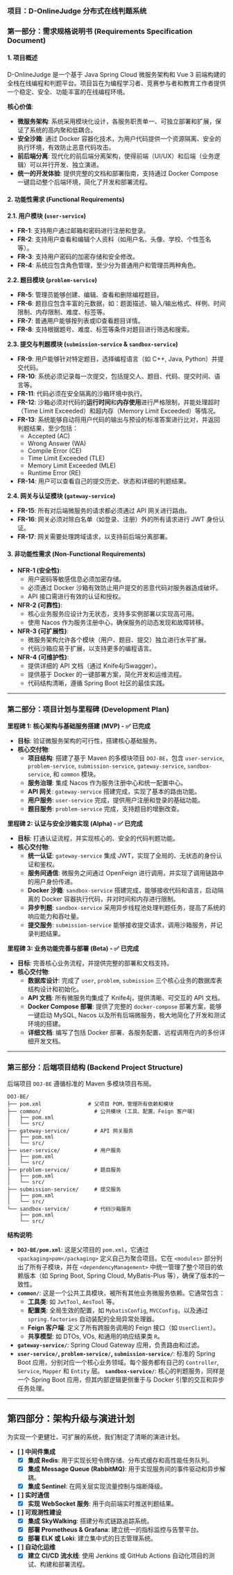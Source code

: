 ### **项目：D-OnlineJudge 分布式在线判题系统**

### **第一部分：需求规格说明书 (Requirements Specification Document)**

#### **1. 项目概述**

D-OnlineJudge 是一个基于 Java Spring Cloud 微服务架构和 Vue 3 前端构建的全栈在线编程和判题平台。项目旨在为编程学习者、竞赛参与者和教育工作者提供一个稳定、安全、功能丰富的在线编程环境。

**核心价值**:

*   **微服务架构**: 系统采用模块化设计，各服务职责单一、可独立部署和扩展，保证了系统的高内聚和低耦合。
*   **安全沙箱**: 通过 Docker 容器化技术，为用户代码提供一个资源隔离、安全的执行环境，有效防止恶意代码攻击。
*   **前后端分离**: 现代化的前后端分离架构，使得前端（UI/UX）和后端（业务逻辑）可以并行开发、独立演进。
*   **统一的开发体验**: 提供完整的文档和部署指南，支持通过 Docker Compose 一键启动整个后端环境，简化了开发和部署流程。

#### **2. 功能性需求 (Functional Requirements)**

**2.1. 用户模块 (`user-service`)**

*   **FR-1**: 支持用户通过邮箱和密码进行注册和登录。
*   **FR-2**: 支持用户查看和编辑个人资料（如用户名、头像、学校、个性签名等）。
*   **FR-3**: 支持用户密码的加密存储和安全修改。
*   **FR-4**: 系统应包含角色管理，至少分为普通用户和管理员两种角色。

**2.2. 题目模块 (`problem-service`)**

*   **FR-5**: 管理员能够创建、编辑、查看和删除编程题目。
*   **FR-6**: 题目应包含丰富的元数据，如：题面描述、输入/输出格式、样例、时间限制、内存限制、难度、标签等。
*   **FR-7**: 普通用户能够按列表或ID查看题目详情。
*   **FR-8**: 支持根据题号、难度、标签等条件对题目进行筛选和搜索。

**2.3. 提交与判题模块 (`submission-service` & `sandbox-service`)**

*   **FR-9**: 用户能够针对特定题目，选择编程语言（如 C++, Java, Python）并提交代码。
*   **FR-10**: 系统必须记录每一次提交，包括提交人、题目、代码、提交时间、语言等。
*   **FR-11**: 代码必须在安全隔离的沙箱环境中执行。
*   **FR-12**: 沙箱必须对代码的**运行时间**和**内存使用**进行严格限制，并能处理超时（Time Limit Exceeded）和超内存（Memory Limit Exceeded）等情况。
*   **FR-13**: 系统能够自动将用户代码的输出与预设的标准答案进行比对，并返回判题结果，至少包括：
    *   Accepted (AC)
    *   Wrong Answer (WA)
    *   Compile Error (CE)
    *   Time Limit Exceeded (TLE)
    *   Memory Limit Exceeded (MLE)
    *   Runtime Error (RE)
*   **FR-14**: 用户可以查看自己的提交历史、状态和详细的判题结果。

**2.4. 网关与认证模块 (`gateway-service`)**

*   **FR-15**: 所有对后端微服务的请求都必须通过 API 网关进行路由。
*   **FR-16**: 网关必须对除白名单（如登录、注册）外的所有请求进行 JWT 身份认证。
*   **FR-17**: 网关需要处理跨域请求，以支持前后端分离部署。

#### **3. 非功能性需求 (Non-Functional Requirements)**

*   **NFR-1 (安全性)**:
    *   用户密码等敏感信息必须加密存储。
    *   必须通过 Docker 沙箱有效防止用户提交的恶意代码对服务器造成破坏。
    *   API 接口需进行有效的认证和授权。
*   **NFR-2 (可靠性)**:
    *   核心业务服务应设计为无状态，支持多实例部署以实现高可用。
    *   使用 Nacos 作为服务注册中心，确保服务的动态发现和故障转移。
*   **NFR-3 (可扩展性)**:
    *   微服务架构允许各个模块（用户、题目、提交）独立进行水平扩展。
    *   代码沙箱应易于扩展，以支持更多的编程语言。
*   **NFR-4 (可维护性)**:
    *   提供详细的 API 文档（通过 Knife4j/Swagger）。
    *   提供基于 Docker 的一键部署方案，简化开发和运维流程。
    *   代码结构清晰，遵循 Spring Boot 社区的最佳实践。

-----

### **第二部分：项目计划与里程碑 (Development Plan)**

**里程碑 1: 核心架构与基础服务搭建 (MVP) - ✅ 已完成**

*   **目标**: 验证微服务架构的可行性，搭建核心基础服务。
*   **核心交付物**:
    *   **项目结构**: 搭建了基于 Maven 的多模块项目 `DOJ-BE`，包含 `user-service`, `problem-service`, `submission-service`, `gateway-service`, `sandbox-service`, 和 `common` 模块。
    *   **服务治理**: 集成 Nacos 作为服务注册中心和统一配置中心。
    *   **API 网关**: `gateway-service` 搭建完成，实现了基本的路由功能。
    *   **用户服务**: `user-service` 完成，提供用户注册和登录的基础功能。
    *   **题目服务**: `problem-service` 完成，支持题目的增删改查。

**里程碑 2: 认证与安全沙箱实现 (Alpha) - ✅ 已完成**

*   **目标**: 打通认证流程，并实现核心的、安全的代码判题功能。
*   **核心交付物**:
    *   **统一认证**: `gateway-service` 集成 JWT，实现了全局的、无状态的身份认证和鉴权。
    *   **服务间通信**: 微服务之间通过 OpenFeign 进行调用，并实现了调用链路中的用户身份传递。
    *   **Docker 沙箱**: `sandbox-service` 搭建完成，能够接收代码和语言，启动隔离的 Docker 容器执行代码，并对时间和内存进行限制。
    *   **异步判题**: `sandbox-service` 采用异步线程池处理判题任务，提高了系统的响应能力和吞吐量。
    *   **提交服务**: `submission-service` 能够接收提交请求，调用沙箱服务，并记录判题结果。

**里程碑 3: 业务功能完善与部署 (Beta) - ✅ 已完成**

*   **目标**: 完善核心业务流程，并提供完整的部署和文档支持。
*   **核心交付物**:
    *   **数据库设计**: 完成了 `user`, `problem`, `submission` 三个核心业务的数据库表结构设计和初始化。
    *   **API 文档**: 所有微服务均集成了 Knife4j，提供清晰、可交互的 API 文档。
    *   **Docker Compose 部署**: 提供了完整的 `docker-compose` 部署方案，能够一键启动 MySQL, Nacos 以及所有后端微服务，极大地简化了开发和测试环境的搭建。
    *   **详细文档**: 编写了包括 Docker 部署、各服务配置、远程调用在内的多份详细开发文档。

-----

### **第三部分：后端项目结构 (Backend Project Structure)**

后端项目 `DOJ-BE` 遵循标准的 Maven 多模块项目布局。

```
DOJ-BE/
├── pom.xml               # 父项目 POM，管理所有依赖和模块
├── common/                 # 公共模块 (工具、配置、Feign 客户端)
│   ├── pom.xml
│   └── src/
├── gateway-service/        # API 网关服务
│   ├── pom.xml
│   └── src/
├── user-service/           # 用户服务
│   ├── pom.xml
│   └── src/
├── problem-service/        # 题目服务
│   ├── pom.xml
│   └── src/
├── submission-service/     # 提交服务
│   ├── pom.xml
│   └── src/
└── sandbox-service/        # 代码沙箱服务
    ├── pom.xml
    └── src/
```

**结构说明**:

*   **`DOJ-BE/pom.xml`**: 这是父项目的 `pom.xml`，它通过 `<packaging>pom</packaging>` 定义自己为聚合项目。它在 `<modules>` 部分列出了所有子模块，并在 `<dependencyManagement>` 中统一管理了整个项目的依赖版本（如 Spring Boot, Spring Cloud, MyBatis-Plus 等），确保了版本的一致性。
*   **`common/`**: 这是一个公共工具模块，被所有其他业务微服务依赖。它通常包含：
    *   **工具类**: 如 `JwtTool`, `AesTool` 等。
    *   **配置类**: 全局生效的配置，如 `MybatisConfig`, `MVCConfig`，以及通过 `spring.factories` 自动装配的全局异常处理器。
    *   **Feign 客户端**: 定义了所有跨服务调用的 Feign 接口（如 `UserClient`）。
    *   **共享模型**: 如 DTOs, VOs, 和通用的响应结果类 `R`。
*   **`gateway-service/`**: Spring Cloud Gateway 应用，负责路由和过滤。
*   **`user-service/`, `problem-service/`, `submission-service/`**: 标准的 Spring Boot 应用，分别对应一个核心业务领域。每个服务都有自己的 `Controller`, `Service`, `Mapper` 和 `Entity` 层。
    **`sandbox-service/`**: 核心的判题服务，同样是一个 Spring Boot 应用，但其内部逻辑更侧重于与 Docker 引擎的交互和异步任务处理。

---

## 第四部分：架构升级与演进计划

为实现一个更健壮、可扩展的系统，我们制定了清晰的演进计划。

- **[ ] 中间件集成**
    - [x] **集成 Redis**: 用于实现长短令牌存储、分布式缓存和高性能任务队列。
    - [x] **集成 Message Queue (RabbitMQ)**: 用于实现服务间的事件驱动和异步解耦。
    - [x] **集成 Sentinel**: 在网关层实现流量控制与熔断降级。

- **[ ] 实时通信**
    - [x] **实现 WebSocket 服务**: 用于向前端实时推送判题结果。

- **[ ] 可观测性建设**
    - [x] **集成 SkyWalking**: 搭建分布式链路追踪系统。
    - [x] **部署 Prometheus & Grafana**: 建立统一的指标监控与告警平台。
    - [x] **部署 ELK 或 Loki**: 建立集中式的日志管理系统。

- **[ ] 自动化运维**
    - [x] **建立 CI/CD 流水线**: 使用 Jenkins 或 GitHub Actions 自动化项目的测试、构建和部署流程。
